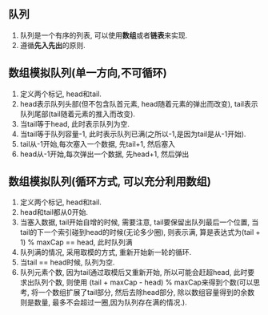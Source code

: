 ## 队列
1. 队列是一个有序的列表, 可以使用**数组**或者**链表**来实现.
2. 遵循**先入先出**的原则.

## 数组模拟队列(单一方向,不可循环)
1. 定义两个标记, head和tail.
2. head表示队列头部(但不包含队首元素, head随着元素的弹出而改变), tail表示队列尾部(tail随着元素的推入而改变).
3. 当tail等于head, 此时表示队列为空.
4. 当tail等于队列容量-1, 此时表示队列已满(之所以-1,是因为tail是从-1开始).
5. tail从-1开始,每次塞入一个数据, 先tail+1, 然后塞入
6. head从-1开始,每次弹出一个数据, 先head+1, 然后弹出

## 数组模拟队列(循环方式, 可以充分利用数组)
1. 定义两个标记, head和tail.
2. head和tail都从0开始.
3. 当塞入数据, tail开始自增的时候, 需要注意, tail要保留出队列最后一个位置, 当tail的下一个索引碰到head的时候(无论多少圈), 则表示满, 算是表达式为(tail + 1) % maxCap == head, 此时队列满
4. 队列满的情况, 采用取模的方式, 重新开始新一轮的循环.
5. 当tail == head时候, 队列为空.
6. 队列元素个数, 因为tail通过取模后又重新开始, 所以可能会赶超head, 此时要求出队列个数, 则使用 (tail + maxCap - head) % maxCap来得到个数(可以思考, 将一个数组扩展了tail部分, 然后去除head部分, 除以数组容量得到的余数则是数量, 最多不会超过一圈,因为队列存在满的情况.).

